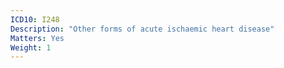 ```yaml
---
ICD10: I248
Description: "Other forms of acute ischaemic heart disease"
Matters: Yes
Weight: 1
---
```

